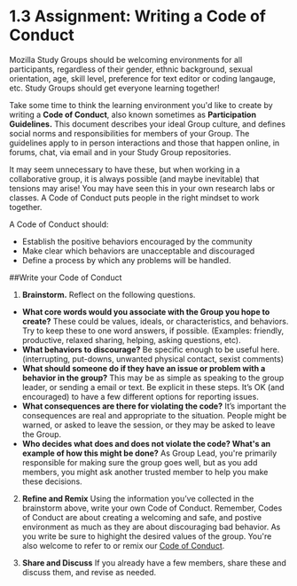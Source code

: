 # 1.3 Assignment: Writing a Code of Conduct

Mozilla Study Groups should be  welcoming environments for all participants, regardless of their gender, ethnic background, sexual orientation, age, skill level, preference for text editor or coding langauge, etc. Study Groups should get everyone learning together! 

Take some time to think the learning environment you'd like to create by writing a **Code of Conduct**, also known sometimes as **Participation Guidelines.** This document describes your ideal Group culture, and defines social norms and responsibilities for members of your Group. The guidelines apply to in person interactions and those that happen online, in forums, chat, via email and in your Study Group repositories. 

It may seem unnecessary to have these, but when working in a collaborative group, it is always possible (and maybe inevitable) that tensions may arise! You may have seen this in your own research labs or classes. A Code of Conduct puts people in the right mindset to work together. 

A Code of Conduct should:

* Establish the positive  behaviors encouraged by the community
* Make clear which behaviors are unacceptable and discouraged
* Define a process by which any problems will be handled.

##Write your Code of Conduct

1. **Brainstorm.** Reflect on the following questions. 
* **What core words would you associate with the Group you hope to create?**  These could be values, ideals, or characteristics, and behaviors. Try to keep these to one word answers, if possible. (Examples: friendly, productive, relaxed sharing, helping, asking questions, etc).
* **What behaviors to discourage?** Be specific enough to be useful here. (interrupting, put-downs, unwanted physical contact, sexist comments)
* **What should someone do if they have an issue or problem with a behavior in the group?** This may be as simple as speaking to the group leader, or sending a email or text.  Be explicit in these steps. It’s OK (and encouraged) to have a few different options for reporting issues.
* **What consequences are there for violating the code?** It’s important the consequences are real and appropriate to the situation. People might be warned, or asked to leave the session, or they may be asked to leave the Group.
* **Who decides what does and does not violate the code? What's an example of how this might be done?**  As Group Lead, you're primarily responsible for making sure the group goes well, but as you add members, you might ask another trusted member to help you make these decisions. 

2. **Refine and Remix**
Using the information you’ve collected in the brainstorm above, write your own Code of Conduct. Remember, Codes of Conduct are about creating a welcoming and safe, and postive environment as much as they are about discouraging bad behavior. As you write be sure to highight the desired values of the group. You're also welcome to refer to or remix our [Code of Conduct](https://science.mozilla.org/code-of-conduct).

3. **Share and Discuss**
If you already have a few members, share these and discuss them, and revise as needed. 
